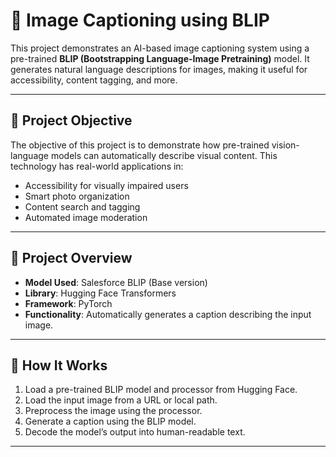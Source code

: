 # 🧠 Image Captioning using BLIP

This project demonstrates an AI-based image captioning system using a pre-trained **BLIP (Bootstrapping Language-Image Pretraining)** model. It generates natural language descriptions for images, making it useful for accessibility, content tagging, and more.

---

## 🎯 Project Objective

The objective of this project is to demonstrate how pre-trained vision-language models can automatically describe visual content. This technology has real-world applications in:
- Accessibility for visually impaired users
- Smart photo organization
- Content search and tagging
- Automated image moderation

---

## 📌 Project Overview

- **Model Used**: Salesforce BLIP (Base version)  
- **Library**: Hugging Face Transformers  
- **Framework**: PyTorch  
- **Functionality**: Automatically generates a caption describing the input image.

---

## 🧠 How It Works

1. Load a pre-trained BLIP model and processor from Hugging Face.
2. Load the input image from a URL or local path.
3. Preprocess the image using the processor.
4. Generate a caption using the BLIP model.
5. Decode the model’s output into human-readable text.

---




